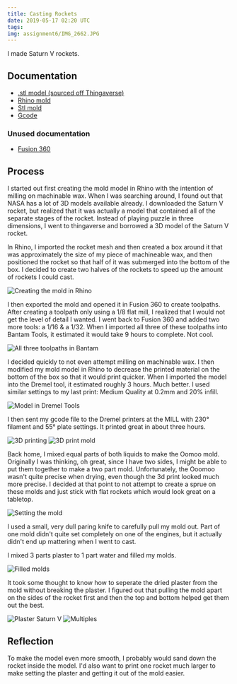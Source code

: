 ```yaml
---
title: Casting Rockets
date: 2019-05-17 02:20 UTC
tags:
img: assignment6/IMG_2662.JPG
---
```


I made Saturn V rockets.

## Documentation

- [.stl model (sourced off Thingaverse)](https://www.thingiverse.com/thing:3416703)
- [Rhino mold](/hcde598/documentation/casting/saturnv-mold.3dm)
- [Stl mold](/hcde598/documentation/casting/saturnv-mold-2.stl)
- [Gcode](/hcde598/documentation/casting/D3_saturnv-mold-3d.gcode)

### Unused documentation

- [Fusion 360](/hcde598/documentation/casting/saturnv-mold.f3d)

## Process

I started out first creating the mold model in Rhino with the intention of milling on machinable wax. When I was searching around, I found out that NASA has a lot of 3D models available already. I downloaded the Saturn V rocket, but realized that it was actually a model that contained all of the separate stages of the rocket. Instead of playing puzzle in three dimensions, I went to thingaverse and borrowed a 3D model of the Saturn V rocket.

In Rhino, I imported the rocket mesh and then created a box around it that was approximately the size of my piece of machineable wax, and then positioned the rocket so that half of it was submerged into the bottom of the box. I decided to create two halves of the rockets to speed up the amount of rockets I could cast.

![Creating the mold in Rhino](assignment6/rhino.png)

I then exported the mold and opened it in Fusion 360 to create toolpaths. After creating a toolpath only using a 1/8 flat mill, I realized that I would not get the level of detail I wanted. I went back to Fusion 360 and added two more tools: a 1/16 & a 1/32. When I imported all three of these toolpaths into Bantam Tools, it estimated it would take 9 hours to complete. Not cool.

![All three toolpaths in Bantam](assignment6/bantam-tools.png)

I decided quickly to not even attempt milling on machinable wax. I then modified my mold model in Rhino to decrease the printed material on the bottom of the box so that it would print quicker. When I imported the model into the Dremel tool, it estimated roughly 3 hours. Much better. I used similar settings to my last print: Medium Quality at 0.2mm and 20% infill.

![Model in Dremel Tools](assignment6/3D-print.png)

I then sent my gcode file to the Dremel printers at the MILL with 230° filament and 55° plate settings. It printed great in about three hours.

![3D printing](assignment6/IMG_2629.JPG)
![3D print mold](assignment6/IMG_2630.JPG)

Back home, I mixed equal parts of both liquids to make the Oomoo mold. Originally I was thinking, oh great, since I have two sides, I might be able to put them together to make a two part mold. Unfortunately, the Ooomoo wasn't quite precise when drying, even though the 3d print looked much more precise. I decided at that point to not attempt to create a sprue on these molds and just stick with flat rockets which would look great on a tabletop.

![Setting the mold](assignment6/IMG_2638.JPG)

I used a small, very dull paring knife to carefully pull my mold out. Part of one mold didn't quite set completely on one of the engines, but it actually didn't end up mattering when I went to cast.

I mixed 3 parts plaster to 1 part water and filled my molds.

![Filled molds](assignment6/IMG_2640.JPG)

It took some thought to know how to seperate the dried plaster from the mold without breaking the plaster. I figured out that pulling the mold apart on the sides of the rocket first and then the top and bottom helped get them out the best.

![Plaster Saturn V](assignment6/IMG_2662.JPG)
![Multiples](assignment6/IMG_2679.JPG)

## Reflection

To make the model even more smooth, I probably would sand down the rocket inside the model. I'd also want to print one rocket much larger to make setting the plaster and getting it out of the mold easier.
